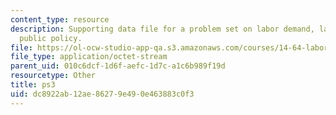 ```yaml
---
content_type: resource
description: Supporting data file for a problem set on labor demand, labor economics,  and
  public policy.
file: https://ol-ocw-studio-app-qa.s3.amazonaws.com/courses/14-64-labor-economics-and-public-policy-fall-2009/dc8922ab12ae86279e490e463883c0f3_ps3.dta
file_type: application/octet-stream
parent_uid: 010c6dcf-1d6f-aefc-1d7c-a1c6b989f19d
resourcetype: Other
title: ps3
uid: dc8922ab-12ae-8627-9e49-0e463883c0f3
---
```

